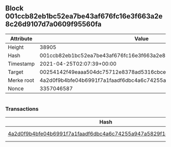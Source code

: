 ## Block 001ccb82eb1bc52ea7be43af676fc16e3f663a2e8c26d9107d7a0609f95560fa

Attribute | Value
--- | ---
Height | 38905
Hash | 001ccb82eb1bc52ea7be43af676fc16e3f663a2e8c26d9107d7a0609f95560fa
Timestamp | 2021-04-25T02:07:39+00:00
Target | 00254142f49eaaa504dc75712e8378ad5316cbcead634704b3734b6271167cc4
Merke root | 4a2d0f9b4bfe04b6991f7a1faadf6dbc4a6c74255a947a5829f1c4de888b9898
Nonce | 3357046587

```

```

### Transactions

Hash | Amount
--- | ---
[4a2d0f9b4bfe04b6991f7a1faadf6dbc4a6c74255a947a5829f1c4de888b9898](4a2d0f9b4bfe04b6991f7a1faadf6dbc4a6c74255a947a5829f1c4de888b9898.md) | 10.00000000 SKEPTI 
